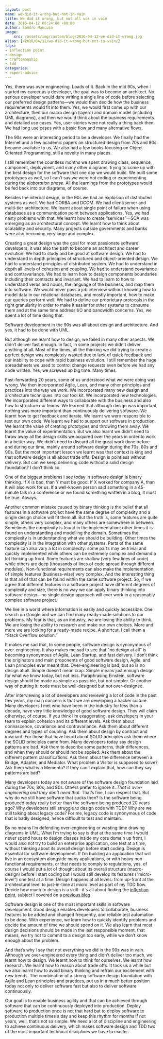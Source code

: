 ```yaml
---
layout: post
name: we-did-it-wrong-but-not-in-vain
title: We did it wrong, but not all was in vain
date: 2016-04-12 00:24:00 +00:00
author: Sandro Mancuso
image:
    src: /assets/img/custom/blog/2016-04-12-we-did-it-wrong.jpg
alias: [/2016/04/12/we-did-it-wrong-but-not-in-vain/]
tags:
- inflection point
- design
- craftsmanship
- tdd
categories:
- expert-advice
--- 
```


Yes, there was over engineering. Loads of it. Back in the mid 90s, when I started my career as a developer, the goal was to become an architect. No serious developer would dare writing a single line of code before selecting our preferred design patterns—we would then decide how the business requirements would fit into them. Yes, we would first come up with our architecture, then our macro design (layers) and domain model (including UML diagrams), and then we would think about the business requirements and detailed use cases. Yes, user stories were not really a thing back then. We had long use cases with a basic flow and many alternative flows.

The 90s were an interesting period to be a developer. We finally had the Internet and a few academic papers on structured design from 70s and 80s became available to us. We also had a few books focusing on Object-Oriented Programming, still a novelty in many places.

I still remember the countless months we spent drawing class, sequence, component, deployment, and many other diagrams, trying to come up with the best design for the software that one day we would build. We built some prototypes as well, so I can’t say we were not coding or experimenting during the _elaboration phase_. All the learnings from the prototypes would be fed back into our diagrams, of course.

Besides the internal design, in the 90s we had an explosion of distributed systems as well. We had CORBA and DCOM. We had client/server and multi-tier architecture. We learnt about single point of failure when using databases as a communication point between applications. Yes, we had nasty problems with that. We learnt how to create “services”—SOA was emerging as an architectural concept. We learnt how to think about scalability and security. Many projects outside governments and banks were also becoming very large and complex.

Creating a great design was the goal for most passionate software developers; it was also the path to become an architect and career evolution. We had to study and be good at software design. We had to understand in depth principles of structured and object-oriented design. We had to understand principles of distributed system. We had to understand in depth all levels of cohesion and coupling. We had to understand covariance and contravariance. We had to learn how to design components boundaries including their contracts and invariant. We had to learn to how to understand verbs and nouns, the language of the business, and map them into software. We would never pass a job interview without knowing how to model data in our relational databases, and mostly important, how to make our queries perform well. We had to define our proprietary protocols in the right granularity in order to make it easier for other systems to consume them and at the same time address I/O and bandwidth concerns. Yes, we spent a lot of time doing that.

Software development in the 90s was all about design and architecture. And yes, it had to be done with UML.

But although we learnt how to design, we failed in many other aspects. We didn’t deliver fast enough. In fact, in some projects we didn’t deliver anything at all. Most of the times, all the thinking we did trying to create a perfect design was completely wasted due to lack of quick feedback and our inability to cope with rapid business evolution. I still remember the huge spreadsheets we used to control change requests even before we had any code written. Yes, we screwed up big time. Many times.

Fast-forwarding 20 years, some of us understood what we were doing was wrong. We then incorporated Agile, Lean, and many other principles and practices into the way we work. We incorporated many new design and architecture techniques into our tool kit. We incorporated new technologies. We incorporated different ways to collaborate with the business and also how to structure our teams. We learned that although design was important, nothing was more important than continuously delivering software. We learnt how to get feedback and iterate. We learnt we were responsible to test our own code. We learnt we had to support our software in production. We learnt the value of creating prototypes and throwing them away. We learnt the value of experimentation. But we also learnt we didn’t need to throw away all the design skills we acquired over the years in order to work in a better way. We didn’t need to discard all the great work done before and during our time, mainly around software design during the 70s, 80s and 90s. But the most important lesson we learnt was that context is king and that software design is all about trade offs. Design is pointless without delivery. But can we keep delivering code without a solid design foundation? I don’t think so.

One of the biggest problems I see today in software design is binary thinking. If X is bad, than Y must be good. If X worked for company A, than it will also work for us. If a well-known person said something in a 45-minute talk in a conference or we found something written in a blog, it must be true. Always.

Another common mistake caused by binary thinking is the belief that all features in a software project have the same degree of complexity and a single design choice will fit them all. But the truth is, some features are quite simple, others very complex, and many others are somewhere in between. Sometimes the complexity is found in the implementation; other times it is found on understanding and modelling the domain. Sometimes the complexity is in understanding what we should be building. Other times the complexity is in the integration with other systems. Parts of the same feature can also vary a lot in complexity: some parts may be trivial and quickly implemented while others can be extremely complex and demand a lot thinking up front. Some features are shallow (very few lines of code) while others are deep (thousands of lines of code spread through different modules). Non-functional requirements can also make the implementation of simple features (business-wise) very complex. And the interesting thing is that all of that can be found within the same software project. So, if we agree that different features in a software project have different degrees of complexity and size, there is no way we can apply binary thinking into software design—no single design approach will ever work in a reasonably complex software project.

We live in a world where information is easily and quickly accessible. One search on Google and we can find many ready-made solutions to our problems. My fear is that, as an industry, we are losing the ability to think. We are losing the ability to research and make our own choices. More and more we are looking for a ready-made recipe. A shortcut. I call them a “Stack Overflow solution.”

It makes me sad that, to some people, software design is synonymous of over-engineering. It also makes me sad to see that "no design at all” is becoming synonymous of Agile, Lean Startup, and fast delivery. I don’t think the originators and main proponents of good software design, Agile, and Lean principles ever meant that. Over-engineering is bad, but so is no design at all. Simple doesn’t mean crap. Simple means just enough design for what we know today, but not less. Paraphrasing Einstein, software design should be made as simple as possible, but not simpler. Or another way of putting it: code must be well-designed but not over-designed.

After interviewing a lot of developers and reviewing a lot of code in the past few years, my main concern is that we are developing a hacker culture. Many developers I met who have been in the industry for less than a decade, have very little knowledge of good software design. They will claim otherwise, of course. If you think I’m exaggerating, ask developers in your team to explain cohesion and its different levels. Ask them about connascence, covariance and contravariance. Ask them about different degrees and types of coupling. Ask them about design by contract and invariant. For those that have heard about SOLID principles ask them where the SOLID principles came from. Many developers today say design patterns are bad. Ask them to describe some patterns, their differences, and when they should or should not be applied. Ask them about the different pattern classifications. Ask them about the difference between a Bridge, Adapter, and Mediator. What problem a Visitor is supposed to solve? Ask them what is a Memento? If they can’t explain that, how can they say patterns are bad?

Many developers today are not aware of the software design foundation laid during the 70s, 80s, and 90s. Others prefer to ignore it: _That is over-engineering and they don’t need that._ That’s fine, I can respect that. But why do we still have software that sucks then? Is the software being produced today really better than the software being produced 20 years ago? Why developers still struggle to design code with TDD? Why are we still talking about legacy code? For me, legacy code is synonymous of code that is badly designed, hence difficult to test and maintain.

By no means I’m defending over-engineering or wasting time drawing diagrams in UML. What I’m trying to say is that at the same time I would never spend hours to design classes inside my core domain up front, I would also not try to build an enterprise application, one test at a time, without thinking about its overall design before start coding. Design is essential for software development. If I’m building an application that will live in an ecosystem alongside many applications, or with heavy non-functional requirements, or that needs to comply to regulations, yes, of course I would put a lot of thought about its overall structure (macro-design) before I start coding but I would still develop its features (“micro-level”) one test at a time. Design happens at all levels: from up-front at the architectural level to just-in-time at micro level as part of my TDD flow. Decide how much to design is a skill—it's all about finding the [inflection point](/2015/06/17/inflection-point/), subject I covered on a [previous blog](/2015/06/17/inflection-point/). 

Software design is one of the most important skills in software development. Good design enables developers to collaborate, business features to be added and changed frequently, and reliable test automation to be done. With experience, we learn how to quickly identify problems and decide the amount of time we should spend on it. We also learn that most design decisions should be made in the last responsible moment, that means, we try not to commit to a design too early, while we don’t know enough about the problem.

And that’s why I say that not everything we did in the 90s was in vain. Although we over-engineered every thing and didn’t deliver too much, we learnt how to design. We learnt how to think for ourselves. We learnt how research. We learnt how to reason about trade offs. It took us a while but we also learnt how to avoid binary thinking and refrain our excitement with new trends. The combination of a strong software design foundation with Agile and Lean principles and practices, put us in a much better position today not only to deliver software fast but also to deliver software continuously.

Our goal is to enable business agility and that can be achieved through software that can be continuously deployed into production. Deploy software to production once is not that hard but to deploy software to production multiple times a day and keep this rhythm for months if not years, well, that’s not so simple. We need a lot of discipline and engineering to achieve continuous delivery, which makes software design and TDD two of the most important technical disciplines we have to master.
